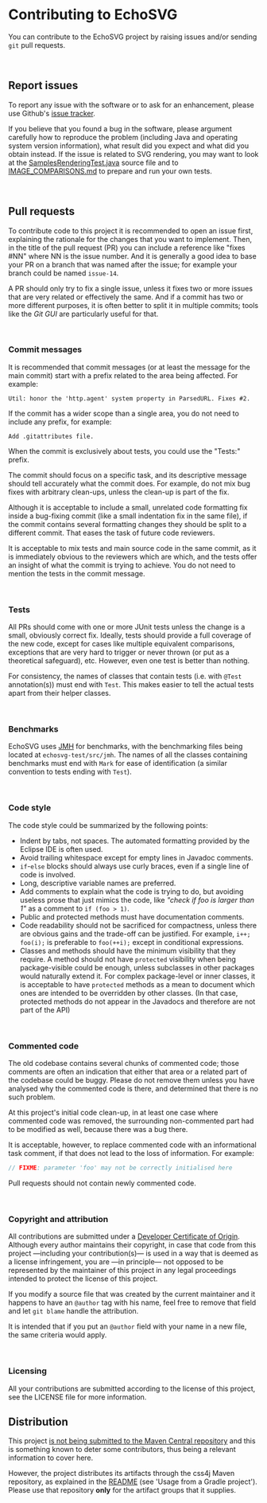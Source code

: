 # Contributing to EchoSVG

 You can contribute to the EchoSVG project by raising issues and/or sending
`git` pull requests.

<br/>

## Report issues

 To report any issue with the software or to ask for an enhancement, please use
Github's [issue tracker](https://github.com/css4j/echosvg/issues).

 If you believe that you found a bug in the software, please argument carefully
how to reproduce the problem (including Java and operating system version
information), what result did you expect and what did you obtain instead. If the
issue is related to SVG rendering, you may want to look at the
[SamplesRenderingTest.java](https://github.com/css4j/echosvg/blob/master/echosvg-test/src/test/java/io/sf/carte/echosvg/test/svg/SamplesRenderingTest.java)
source file and to [IMAGE_COMPARISONS.md](https://github.com/css4j/echosvg/blob/master/IMAGE_COMPARISONS.md)
to prepare and run your own tests.

<br/>

## Pull requests

 To contribute code to this project it is recommended to open an issue first,
explaining the rationale for the changes that you want to implement. Then, in
the title of the pull request (PR) you can include a reference like "fixes #NN"
where NN is the issue number. And it is generally a good idea to base your PR on
a branch that was named after the issue; for example your branch could be named
`issue-14`.

 A PR should only try to fix a single issue, unless it fixes two or more issues
that are very related or effectively the same. And if a commit has two or more
different purposes, it is often better to split it in multiple commits; tools
like the _Git GUI_ are particularly useful for that.

<br/>

### Commit messages

 It is recommended that commit messages (or at least the message for the main
commit) start with a prefix related to the area being affected. For example:
```
Util: honor the 'http.agent' system property in ParsedURL. Fixes #2.
```
If the commit has a wider scope than a single area, you do not need to include
any prefix, for example:
```
Add .gitattributes file.
```
 When the commit is exclusively about tests, you could use the "Tests:" prefix.

 The commit should focus on a specific task, and its descriptive message should
tell accurately what the commit does. For example, do not mix bug fixes with
arbitrary clean-ups, unless the clean-up is part of the fix.

 Although it is acceptable to include a small, unrelated code formatting fix
inside a bug-fixing commit (like a small indentation fix in the same file), if
the commit contains several formatting changes they should be split to a
different commit. That eases the task of future code reviewers.

 It is acceptable to mix tests and main source code in the same commit, as it is
immediately obvious to the reviewers which are which, and the tests offer an
insight of what the commit is trying to achieve. You do not need to mention the
tests in the commit message.

<br/>

### Tests

 All PRs should come with one or more JUnit tests unless the change is a small,
obviously correct fix. Ideally, tests should provide a full coverage of the new
code, except for cases like multiple equivalent comparisons, exceptions that are
very hard to trigger or never thrown (or put as a theoretical safeguard), etc.
However, even one test is better than nothing.

 For consistency, the names of classes that contain tests (i.e. with `@Test`
annotation(s)) must end with `Test`. This makes easier to tell the actual tests
apart from their helper classes.

<br/>

### Benchmarks

 EchoSVG uses [JMH](https://github.com/openjdk/jmh) for benchmarks, with the
benchmarking files being located at `echosvg-test/src/jmh`. The names of all the
classes containing benchmarks must end with `Mark` for ease of identification (a
similar convention to tests ending with `Test`).

<br/>

### Code style

 The code style could be summarized by the following points:

- Indent by tabs, not spaces. The automated formatting provided by the Eclipse
IDE is often used.
- Avoid trailing whitespace except for empty lines in Javadoc comments.
- `if`-`else` blocks should always use curly braces, even if a single line of
code is involved.
- Long, descriptive variable names are preferred.
- Add comments to explain what the code is trying to do, but avoiding useless
prose that just mimics the code, like _"check if foo is larger than 1"_ as a
comment to `if (foo > 1)`.
- Public and protected methods must have documentation comments.
- Code readability should not be sacrificed for compactness, unless there are
obvious gains and the trade-off can be justified. For example, `i++; foo(i);` is
preferable to `foo(++i);` except in conditional expressions.
- Classes and methods should have the minimum visibility that they require.
A method should not have `protected` visibility when being package-visible could
be enough, unless subclasses in other packages would naturally extend it. For
complex package-level or inner classes, it is acceptable to have `protected`
methods as a mean to document which ones are intended to be overridden by other
classes. (In that case, protected methods do not appear in the Javadocs and
therefore are not part of the API)

<br/>

### Commented code

 The old codebase contains several chunks of commented code; those comments are
often an indication that either that area or a related part of the codebase
could be buggy. Please do not remove them unless you have analysed why the
commented code is there, and determined that there is no such problem.

 At this project's initial code clean-up, in at least one case where commented
code was removed, the surrounding non-commented part had to be modified as well,
because there was a bug there.

 It is acceptable, however, to replace commented code with an informational task
comment, if that does not lead to the loss of information. For example:
```java
// FIXME: parameter 'foo' may not be correctly initialised here
```
 Pull requests should not contain newly commented code.

<br/>

### Copyright and attribution

 All contributions are submitted under a [Developer Certificate of Origin](DeveloperCertificateOfOrigin.txt).
Although every author maintains their copyright, in case that code from this
project —including your contribution(s)— is used in a way that is deemed as a
license infringement, you are —in principle— not opposed to be represented by
the maintainer of this project in any legal proceedings intended to protect the
license of this project.

 If you modify a source file that was created by the current maintainer and it
happens to have an `@author` tag with his name, feel free to remove that field
and let `git blame` handle the attribution.

 It is intended that if you put an `@author` field with your name in a new file,
the same criteria would apply.

<br/>

### Licensing

 All your contributions are submitted according to the license of this project,
see the LICENSE file for more information.

## Distribution

 This project [is not being submitted to the Maven Central repository](https://groups.google.com/g/css4j/c/op5jIoINb3M/m/IiiN-LfkDAAJ)
and this is something known to deter some contributors, thus being a relevant
information to cover here.

 However, the project distributes its artifacts through the css4j Maven
repository, as explained in the [README](README.md) (see 'Usage from a Gradle
project'). Please use that repository **only** for the artifact groups that it
supplies.
